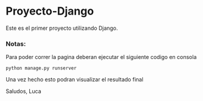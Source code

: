 # Proyecto-Django

Este es el primer proyecto utilizando Django.

### Notas:
Para poder correr la pagina deberan ejecutar el siguiente codigo en consola
```
python manage.py runserver
```
Una vez hecho esto podran visualizar el resultado final

Saludos, Luca
